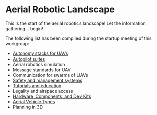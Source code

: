 # Aerial Robotic Landscape

This is the start of the aerial robotics landscape! Let the information gathering... begin!

The following list has been compiled during the startup meeting of this workgroup:

* [Autonomy stacks for UAVs](aerial_autonomy_stacks.md)
* [Autopilot suites](autopilots_suites.md)
* Aerial robotics simulation
* Message standards for UAV
* Communication for swarms of UAVs
* [Safety and management systems](safety_management.md)
* [Tutorials and education](education_and_tutorial.md)
* Legality and airspace access
* [Hardware, Components, and Dev Kits](hardware.md)
* [Aerial Vehicle Types](aerial_vehicles.md)
* Planning in 3D


